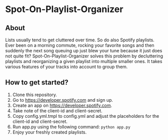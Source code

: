 # Spot-On-Playlist-Organizer

## About

Lists usually tend to get cluttered over time. So do also Spotify playlists. Ever been on a morning commute, rocking your favorite songs and then suddenly the next song queuing up just blew your tune because it just does not quite fit? Spot-On-Playlist-Organizer solves this problem by decluttering playlists and reorganizing a given playlist into multiple smaller ones. It takes various features of your tracks into account to group them.

## How to get started?

1. Clone this repository.
2. Go to https://developer.spotify.com and sign up.
3. Create an app on https://developer.spotify.com.
4. Take note of the client-id and client-secret.
5. Copy config.yml.tmpl to config.yml and adjust the placeholders for the client-id and client-secret.
6. Run app.py using the following command: ``` python app.py ```
7. Enjoy your freshly created playlists.
